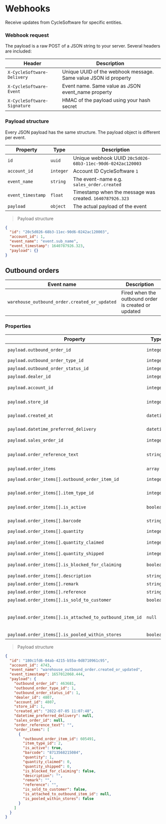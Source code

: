 # Webhooks #

Receive updates from CycleSoftware for specific entities.

### Webhook request

The payload is a raw POST of a JSON string to your server. Several headers are included:

| Header                      | Description                                                     |
|-----------------------------|-----------------------------------------------------------------|
| `X-CycleSoftware-Delivery`  | Unique UUID of the webhook message. Same value JSON id property |
| `X-CycleSoftware-Event`     | Event name. Same value as JSON event_name property              |
| `X-CycleSoftware-Signature` | HMAC of the payload using your hash secret                      |

### Payload structure

Every JSON payload has the same structure. The payload object is different per event.

| Property          | Type      | Description                                                |
|-------------------|-----------|------------------------------------------------------------|
| `id`              | `uuid`    | Unique webhook UUID `20c5d026-68b3-11ec-90d6-0242ac120003` |
| `account_id`      | `integer` | Account ID CycleSoftware `1`                               |
| `event_name`      | `string`  | The event-name e.g. `sales_order.created`                  |
| `event_timestamp` | `float`   | Timestamp when the message was created. `1640787926.323`   |
| `payload`         | `object`  | The actual payload of the event                            |

> Payload structure

```json
{
  "id": "20c5d026-68b3-11ec-90d6-0242ac120003",
  "account_id": 1,
  "event_name": "event.sub_name",
  "event_timestamp": 1640787926.323,
  "payload": {}
}
```

## Outbound orders ##

| Event name                                    | Description                                         |
|-----------------------------------------------|-----------------------------------------------------|
| `warehouse_outbound_order.created_or_updated` | Fired when the outbound order is created or updated |

### Properties

| Property                                                | Type       | Nullable | Description                                                             |
|---------------------------------------------------------|------------|----------|-------------------------------------------------------------------------|
| `payload.outbound_order_id`                             | `integer`  | `false`  | Outbound order ID e.g. `463681`                                         |
| `payload.outbound_order_type_id`                        | `integer`  | `false`  | Type of order e.g. `1`                                                  |
| `payload.outbound_order_status_id`                      | `integer`  | `false`  | Status of order e.g. `1`                                                |
| `payload.dealer_id`                                     | `integer`  | `false`  | ID of dealer e.g. `4807`                                                |
| `payload.account_id`                                    | `integer`  | `false`  | ID of account of the order e.g. `4807`                                  |
| `payload.store_id`                                      | `integer`  | `false`  | ID of store of the order e.g. `1`                                       |
| `payload.created_at`                                    | `datetime` | `false`  | Created datetime e.g. `2022-07-05 11:07:48`                             |
| `payload.datetime_preferred_delivery`                   | `datetime` | `true`   | e.g. `2022-07-05 11:07:48` or `null`                                    |
| `payload.sales_order_id`                                | `integer`  | `true`   | Sales order ID in POS                                                   |
| `payload.order_reference_text`                          | `string`   | `false`  | String with e-commerce reference from POS                               |
| `payload.order_items`                                   | `array`    | `false`  | Array of order items                                                    |
| `payload.order_items[].outbound_order_item_id`          | `integer`  | `false`  | ID of the item e.g. `605491`                                            |
| `payload.order_items[].item_type_id`                    | `integer`  | `false`  | Item type id, see common api e.g. `2`                                   |
| `payload.order_items[].is_active`                       | `boolean`  | `false`  | if `false` the item is marked deleted                                   |
| `payload.order_items[].barcode`                         | `string`   | `false`  | Barcode of item e.g. `8713568215084`                                    |
| `payload.order_items[].quantity`                        | `integer`  | `false`  | Quantity ordered `1`                                                    |
| `payload.order_items[].quantity_claimed`                | `integer`  | `false`  | Quantity claimed stock e.g. `0`                                         |
| `payload.order_items[].quantity_shipped`                | `integer`  | `false`  | Quantity shipped e.g. `0`                                               |
| `payload.order_items[].is_blocked_for_claiming`         | `boolean`  | `false`  | `true` if blocked for claiming                                          |
| `payload.order_items[].description`                     | `string`   | `false`  | Description of item                                                     |
| `payload.order_items[].remark`                          | `string`   | `false`  | Remark of order item                                                    |
| `payload.order_items[].reference`                       | `string`   | `false`  | Reference of order item                                                 |
| `payload.order_items[].is_sold_to_customer`             | `boolean`  | `false`  | `true` if sold to customer                                              |
| `payload.order_items[].is_attached_to_outbound_item_id` | `null`     | `true`   | If not null the outbound_order_item_id of which the item is attached to |
| `payload.order_items[].is_pooled_within_stores`         | `boolean`  | `false`  | `true` if pool order                                                    |

> Payload structure

```json
{
  "id": "180c1fd6-04ab-4215-b55a-0d8710961c95",
  "account_id": 4743,
  "event_name": "warehouse_outbound_order.created_or_updated",
  "event_timestamp": 1657012068.444,
  "payload": {
    "outbound_order_id": 463681,
    "outbound_order_type_id": 1,
    "outbound_order_status_id": 1,
    "dealer_id": 4807,
    "account_id": 4807,
    "store_id": 1,
    "created_at": "2022-07-05 11:07:48",
    "datetime_preferred_delivery": null,
    "sales_order_id": null,
    "order_reference_text": "",
    "order_items": [
      {
        "outbound_order_item_id": 605491,
        "item_type_id": 2,
        "is_active": true,
        "barcode": "8713568215084",
        "quantity": 1,
        "quantity_claimed": 0,
        "quantity_shipped": 0,
        "is_blocked_for_claiming": false,
        "description": "",
        "remark": "",
        "reference": "",
        "is_sold_to_customer": false,
        "is_attached_to_outbound_item_id": null,
        "is_pooled_within_stores": false
      }
    ]
  }
}
```

